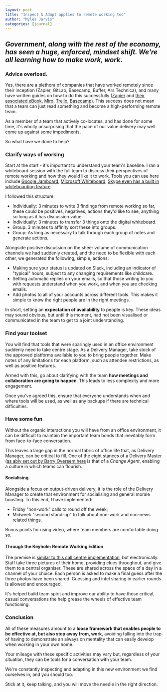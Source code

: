 ```yaml
---
layout: post
title: "Inspect & Adapt applies to remote working too"
author: "Myles Jarvis"
categories: [journal]
---
```


## *Government, along with the rest of the economy, has seen a huge, enforced, mindset shift. We're all learning how to make work, work.*

### Advice overload.

Yes, there are a plethora of companies that have worked remotely since their inception (Zapier, GitLab, Basecamp, Buffer, Ars Technica), and many have written guides on how to do this successfully ([Zapier](https://zapier.com/learn/remote-work/) and [their associated eBook](https://zapier.com/blog/free-remote-working-book-download/), [Miro](https://miro.com/guides/remote-work/), [Trello](https://info.trello.com/hubfs/How_To_Embrace_Remote_Work_Trello_Ultimate_Guide.pdf), [Basecamp](https://basecamp.com/books/remote)). This success does not mean that a team can just read something and become a high-performing remote team.

As a member of a team that actively co-locates, and has done for some time, it's wholly unsurprising that the pace of our value delivery may well come up against some impediments. 

So what have we done to help?

### Clarify ways of working

Start at the start - it's important to understand your team's baseline. I ran a  whiteboard session with the full team to discuss their perspectives of remote working and how they would like it to work. Tools you can use here include [Google Jamboard](https://jamboard.google.com/), [Microsoft Whiteboard](https://whiteboard.microsoft.com), [Skype even has a built in whiteboarding feature](https://support.microsoft.com/en-us/office/use-the-whiteboard-to-collaborate-in-a-skype-for-business-meeting-bd3d1cad-83b0-4139-bd07-c45ce94c59e0).

I followed this structure:

- Individually: 3 minutes to write 3 findings from remote working so far, these could be positives, negatives, actions they'd like to see, anything so long as it has discussion value.
- Individually: 3 minutes to transfer 3 things onto the digital whiteboard.
- Group: 3 minutes to affinity sort these into groups.
- Group: As long as necessary to talk through each group of notes and generate actions.

Alongside positive discussion on the sheer volume of communication channels we had suddenly created, and the need to be flexible with each other, we generated the following, simple, actions:

- Making sure your status is updated on Slack, including an indicator of "typical" hours, subject to any changing requirements like childcare.
- Setting automatic replies on your emails, so that those writing to you with requests understand when you work, and when you are checking emails. 
- Add photos to all of your accounts across different tools. This makes it simple to know the right people are in the right meetings.

In short, setting an **expectation of availability** to people is key. These ideas may sound obvious, but until this moment, had not been visualised or communicated in the team to get to a joint understanding.

### Find your toolset

You will find that tools that were sparingly used in an office environment suddenly need to take centre stage. As a Delivery Manager, take stock of the approved platforms available to you to bring people together. Make notes of any limitations for each platform, such as attendee restrictions, as well as positive features.

Armed with this, go about clarifying with the team **how meetings and collaboration are going to happen**. This leads to less complexity and more engagement. 

Once you've agreed this, ensure that everyone understands when and where tools will be used, as well as any backups if there are technical difficulties.

### Have some fun

Without the organic interactions you will have from an office environment, it can be difficult to maintain the important team bonds that inevitably form from face-to-face conversation. 

This leaves a large gap in the normal fabric of office life that, as Delivery Manager, can be critical to fill. One of the eight stances of a Delivery Master ([as ably set out by Barry Overeem here](https://www.scrum.org/resources/8-stances-scrum-master) is that of a *Change Agent*, enabling a culture in which teams can flourish. 

#### Socialising

Alongside a focus on output-driven delivery, it is the role of the Delivery Manager to create that environment for socialising and general morale boosting. To this end, I have implemented:

- Friday "non-work" calls to round off the week;
- Midweek "second stand-up" to talk about non-work and non-news related things.

Bonus points for using video, where team members are comfortable doing so.

#### Through the Keyhole: Remote Working Edition

The premise is [similar to this call centre implementation](https://www.callcentrehelper.com/team-building-game-through-the-key-hole-78192.htm), but electronically. Staff take three pictures of their home, providing clues throughout, and give them to a central organiser. These are shared across the space of a day in a channel of your choice. Each person is asked to make a final guess after the three photos have been shared. Guessing and intel sharing in earlier rounds is allowed and encouraged.

It's helped build team spirit and improve our ability to have those critical, casual conversations the help grease the wheels of effective team functioning.  

### Conclusion

All of these measures amount to a **loose framework that enables people to be effective at, but also step away from, work**, avoiding falling into the trap of having to demonstrate an always on mentality that can easily develop when working in your own home.

Your mileage with these specific activities may vary but, regardless of your situation, they can be tools for a conversation with your team.

We're constantly inspecting and adapting in this new environment we find ourselves in, and you should too. 

Stick at it, keep talking, and you will move the needle in the right direction.

